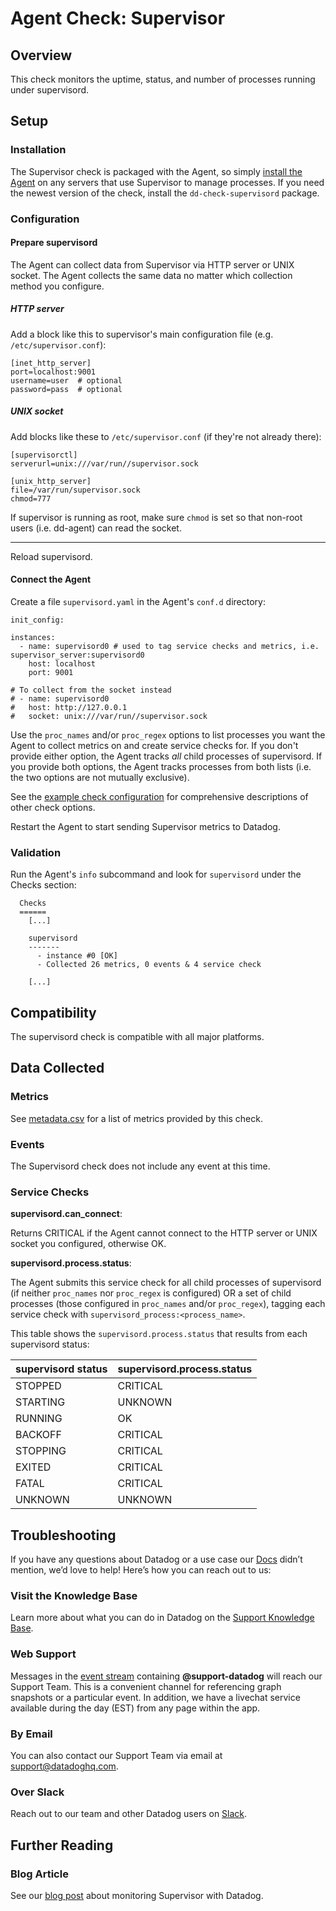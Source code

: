 # Agent Check: Supervisor

## Overview

This check monitors the uptime, status, and number of processes running under supervisord.

## Setup
### Installation

The Supervisor check is packaged with the Agent, so simply [install the Agent](https://app.datadoghq.com/account/settings#agent) on any servers that use Supervisor to manage processes. If you need the newest version of the check, install the `dd-check-supervisord` package.

### Configuration
#### Prepare supervisord

The Agent can collect data from Supervisor via HTTP server or UNIX socket. The Agent collects the same data no matter which collection method you configure.
##### HTTP server

Add a block like this to supervisor's main configuration file (e.g. `/etc/supervisor.conf`):

```
[inet_http_server]
port=localhost:9001
username=user  # optional
password=pass  # optional
```

##### UNIX socket 

Add blocks like these to `/etc/supervisor.conf` (if they're not already there):

```
[supervisorctl]
serverurl=unix:///var/run//supervisor.sock

[unix_http_server]
file=/var/run/supervisor.sock
chmod=777
```

If supervisor is running as root, make sure `chmod` is set so that non-root users (i.e. dd-agent) can read the socket.

---

Reload supervisord.

#### Connect the Agent

Create a file `supervisord.yaml` in the Agent's `conf.d` directory:

```
init_config:

instances:
  - name: supervisord0 # used to tag service checks and metrics, i.e. supervisor_server:supervisord0
    host: localhost  
    port: 9001

# To collect from the socket instead
# - name: supervisord0
#   host: http://127.0.0.1 
#   socket: unix:///var/run//supervisor.sock
```

Use the `proc_names` and/or `proc_regex` options to list processes you want the Agent to collect metrics on and create service checks for. If you don't provide either option, the Agent tracks _all_ child processes of supervisord. If you provide both options, the Agent tracks processes from both lists (i.e. the two options are not mutually exclusive).

See the [example check configuration](https://github.com/DataDog/integrations-core/blob/master/supervisord/conf.yaml.example) for comprehensive descriptions of other check options.

Restart the Agent to start sending Supervisor metrics to Datadog.

### Validation

Run the Agent's `info` subcommand and look for `supervisord` under the Checks section:

```
  Checks
  ======
    [...]

    supervisord
    -------
      - instance #0 [OK]
      - Collected 26 metrics, 0 events & 4 service check

    [...]
```

## Compatibility

The supervisord check is compatible with all major platforms.

## Data Collected
### Metrics

See [metadata.csv](https://github.com/DataDog/integrations-core/blob/master/supervisord/metadata.csv) for a list of metrics provided by this check.

### Events
The Supervisord check does not include any event at this time.

### Service Checks

**supervisord.can_connect**:

Returns CRITICAL if the Agent cannot connect to the HTTP server or UNIX socket you configured, otherwise OK.

**supervisord.process.status**:

The Agent submits this service check for all child processes of supervisord (if neither `proc_names` nor `proc_regex` is configured) OR a set of child processes (those configured in `proc_names` and/or `proc_regex`), tagging each service check with `supervisord_process:<process_name>`.

This table shows the `supervisord.process.status` that results from each supervisord status:

|supervisord status|supervisord.process.status|
|---|---|
|STOPPED|CRITICAL|
|STARTING|UNKNOWN|
|RUNNING|OK|
|BACKOFF|CRITICAL|
|STOPPING|CRITICAL|
|EXITED|CRITICAL|
|FATAL|CRITICAL|
|UNKNOWN|UNKNOWN|

## Troubleshooting

If you have any questions about Datadog or a use case our [Docs](https://docs.datadoghq.com/) didn’t mention, we’d love to help! Here’s how you can reach out to us:

### Visit the Knowledge Base

Learn more about what you can do in Datadog on the [Support Knowledge Base](https://datadog.zendesk.com/agent/).

### Web Support

Messages in the [event stream](https://app.datadoghq.com/event/stream) containing **@support-datadog** will reach our Support Team. This is a convenient channel for referencing graph snapshots or a particular event. In addition, we have a livechat service available during the day (EST) from any page within the app.

### By Email

You can also contact our Support Team via email at [support@datadoghq.com](mailto:support@datadoghq.com).

### Over Slack

Reach out to our team and other Datadog users on [Slack](http://chat.datadoghq.com/).

## Further Reading
### Blog Article
See our [blog post](https://www.datadoghq.com/blog/supervisor-monitors-your-processes-datadog-monitors-supervisor/) about monitoring Supervisor with Datadog.
